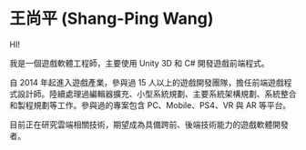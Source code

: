# 王尚平 (Shang-Ping Wang)

HI!

我是一個遊戲軟體工程師，主要使用 Unity 3D 和 C# 開發遊戲前端程式。

自 2014 年起進入遊戲產業，參與過 15 人以上的遊戲開發團隊，擔任前端遊戲程式設計師。陸續處理過編輯器擴充、小型系統規劃、主要系統架構規劃、系統整合和製程規劃等工作。參與過的專案包含 PC、Mobile、PS4、VR 與 AR 等平台。

目前正在研究雲端相關技術，期望成為具備跨前、後端技術能力的遊戲軟體開發者。